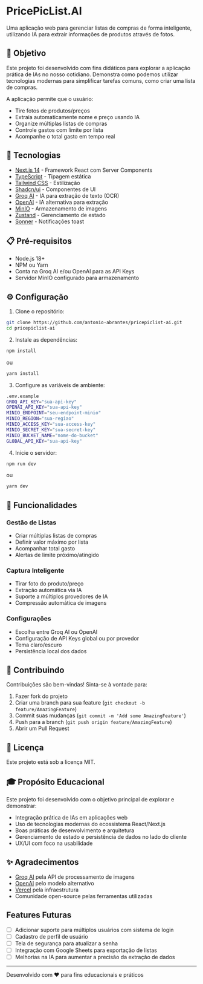 # PricePicList.AI

Uma aplicação web para gerenciar listas de compras de forma inteligente, utilizando IA para extrair informações de produtos através de fotos.

## 🎯 Objetivo

Este projeto foi desenvolvido com fins didáticos para explorar a aplicação prática de IAs no nosso cotidiano. Demonstra como podemos utilizar tecnologias modernas para simplificar tarefas comuns, como criar uma lista de compras.

A aplicação permite que o usuário:
- Tire fotos de produtos/preços
- Extraia automaticamente nome e preço usando IA
- Organize múltiplas listas de compras
- Controle gastos com limite por lista
- Acompanhe o total gasto em tempo real

## 🚀 Tecnologias

- [Next.js 14](https://nextjs.org/) - Framework React com Server Components
- [TypeScript](https://www.typescriptlang.org/) - Tipagem estática
- [Tailwind CSS](https://tailwindcss.com/) - Estilização
- [Shadcn/ui](https://ui.shadcn.com/) - Componentes de UI
- [Groq AI](https://groq.com/) - IA para extração de texto (OCR)
- [OpenAI](https://openai.com/) - IA alternativa para extração
- [MinIO](https://min.io/) - Armazenamento de imagens
- [Zustand](https://zustand-demo.pmnd.rs/) - Gerenciamento de estado
- [Sonner](https://sonner.emilkowal.ski/) - Notificações toast

## 📋 Pré-requisitos

- Node.js 18+
- NPM ou Yarn
- Conta na Groq AI e/ou OpenAI para as API Keys
- Servidor MinIO configurado para armazenamento

## ⚙️ Configuração

1. Clone o repositório:
```bash
git clone https://github.com/antonio-abrantes/pricepiclist-ai.git
cd pricepiclist-ai
```
2. Instale as dependências:
```bash
npm install
```
ou
```bash
yarn install
```

3. Configure as variáveis de ambiente:
```bash
.env.example
GROQ_API_KEY="sua-api-key"
OPENAI_API_KEY="sua-api-key"
MINIO_ENDPOINT="seu-endpoint-minio"
MINIO_REGION="sua-regiao"
MINIO_ACCESS_KEY="sua-access-key"
MINIO_SECRET_KEY="sua-secret-key"
MINIO_BUCKET_NAME="nome-do-bucket"
GLOBAL_API_KEY="sua-api-key"
```
4. Inicie o servidor:
```bash
npm run dev
```
ou
```bash
yarn dev
```

## 🌟 Funcionalidades

### Gestão de Listas
- Criar múltiplas listas de compras
- Definir valor máximo por lista
- Acompanhar total gasto
- Alertas de limite próximo/atingido

### Captura Inteligente
- Tirar foto do produto/preço
- Extração automática via IA
- Suporte a múltiplos provedores de IA
- Compressão automática de imagens

### Configurações
- Escolha entre Groq AI ou OpenAI
- Configuração de API Keys global ou por provedor
- Tema claro/escuro
- Persistência local dos dados

## 🤝 Contribuindo

Contribuições são bem-vindas! Sinta-se à vontade para:
1. Fazer fork do projeto
2. Criar uma branch para sua feature (`git checkout -b feature/AmazingFeature`)
3. Commit suas mudanças (`git commit -m 'Add some AmazingFeature'`)
4. Push para a branch (`git push origin feature/AmazingFeature`)
5. Abrir um Pull Request

## 📝 Licença

Este projeto está sob a licença MIT.

## 🎓 Propósito Educacional

Este projeto foi desenvolvido com o objetivo principal de explorar e demonstrar:
- Integração prática de IAs em aplicações web
- Uso de tecnologias modernas do ecossistema React/Next.js
- Boas práticas de desenvolvimento e arquitetura
- Gerenciamento de estado e persistência de dados no lado do cliente
- UX/UI com foco na usabilidade

## ✨ Agradecimentos

- [Groq AI](https://groq.com/) pela API de processamento de imagens
- [OpenAI](https://openai.com/) pelo modelo alternativo
- [Vercel](https://vercel.com/) pela infraestrutura
- Comunidade open-source pelas ferramentas utilizadas

## Features Futuras

- [ ] Adicionar suporte para múltiplos usuários com sistema de login
- [ ] Cadastro de perfil de usuário
- [ ] Tela de segurança para atualizar a senha
- [ ] Integração com Google Sheets para exportação de listas
- [ ] Melhorias na IA para aumentar a precisão da extração de dados

---

Desenvolvido com ❤️ para fins educacionais e práticos